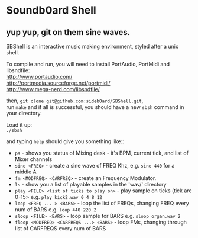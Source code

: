 # Soundb0ard Shell

## yup yup, git on them sine waves.

SBShell is an interactive music making environment, styled after a unix shell.  

To compile and run, you will need to install PortAudio, PortMidi and libsndfile:  
http://www.portaudio.com/  
http://portmedia.sourceforge.net/portmidi/  
http://www.mega-nerd.com/libsndfile/  

then, `git clone git@github.com:sideb0ard/SBShell.git`,  
run `make`
and if all is successful, you should have a new `sbsh` command in your directory.

Load it up:  
`./sbsh`

and typing `help` should give you something like::  

* `ps` - shows you status of Mixing desk - it's BPM, current tick, and list of Mixer channels
* `sine <FREQ>` - create a sine wave of FREQ Khz, e.g. `sine 440` for a middle A
* `fm <MODFREQ> <CARFREQ>` - create an Frequency Modulator.
* `ls` - show you a list of playable samples in the 'wav/' directory
* `play <FILE> <list of ticks to play on>` - play sample on ticks (tick are 0-15> e.g. `play kick2.wav 0 4 8 12`
* `loop <FREQ ... > <BARS>` - loop the list of FREQs, changing FREQ every num of BARS e.g. `loop 440 220 2`
* `sloop <FILE> <BARS>` - loop sample for BARS e.g. `sloop organ.wav 2`
* `floop <MODFREQ> <CARFREQS ...> <BARS>` - loop FMs, changing through list of CARFREQS every num of BARS




